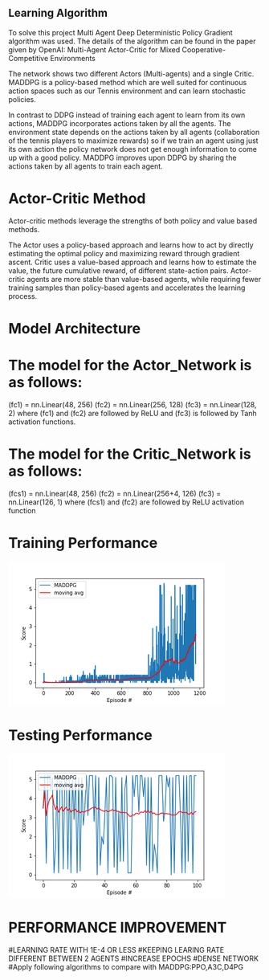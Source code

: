 
## Learning Algorithm

To solve this project Multi Agent Deep Deterministic Policy Gradient algorithm was used. The details of the algorithm can be found in the paper given by OpenAI: Multi-Agent Actor-Critic for Mixed Cooperative-Competitive Environments


The network shows two different Actors (Multi-agents) and a single Critic. MADDPG is a policy-based method which are well suited for continuous action spaces such as our Tennis environment and can learn stochastic policies.

In contrast to DDPG instead of training each agent to learn from its own actions, MADDPG incorporates actions taken by all the agents. The environment state depends on the actions taken by all agents (collaboration of the tennis players to maximize rewards) so if we train an agent using just its own action the policy network does not get enough information to come up with a good policy. MADDPG improves upon DDPG by sharing the actions taken by all agents to train each agent.


# Actor-Critic Method

Actor-critic methods leverage the strengths of both policy and value based methods.

The Actor uses a policy-based approach and learns how to act by directly estimating the optimal policy and maximizing reward through gradient ascent. Critic uses a value-based approach and learns how to estimate the value, the future cumulative reward, of different state-action pairs. Actor-critic agents are more stable than value-based agents, while requiring fewer training samples than policy-based agents and accelerates the learning process.

# Model Architecture

# The model for the Actor_Network is as follows:

(fc1) = nn.Linear(48, 256)
(fc2) = nn.Linear(256, 128)
(fc3) = nn.Linear(128, 2)
where (fc1) and (fc2) are followed by ReLU and (fc3) is followed by Tanh activation functions.

# The model for the Critic_Network is as follows:

(fcs1) = nn.Linear(48, 256)
(fc2) = nn.Linear(256+4, 126)
(fc3) = nn.Linear(126, 1)
where (fcs1) and (fc2) are followed by ReLU activation function

# Training Performance
![](Report_Training.png)

# Testing Performance
![](https://github.com/abhishekeb211/Tennis/blob/main/Report_%20MADDPG_Test.png)

# PERFORMANCE IMPROVEMENT

#LEARNING RATE WITH 1E-4 OR LESS
#KEEPING LEARING RATE DIFFERENT BETWEEN 2 AGENTS 
#INCREASE EPOCHS 
#DENSE NETWORK
#Apply following algorithms to compare with MADDPG:PPO,A3C,D4PG


